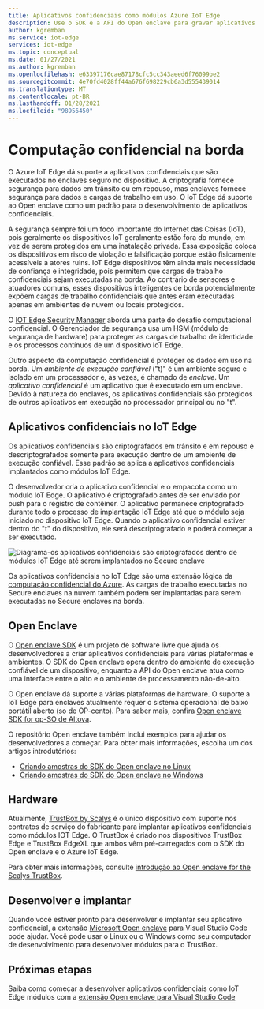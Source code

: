 ```yaml
---
title: Aplicativos confidenciais como módulos Azure IoT Edge
description: Use o SDK e a API do Open enclave para gravar aplicativos confidenciais e implantá-los como IoT Edge módulos para computação confidencial
author: kgremban
ms.service: iot-edge
services: iot-edge
ms.topic: conceptual
ms.date: 01/27/2021
ms.author: kgremban
ms.openlocfilehash: e63397176cae87178cfc5cc343aeed6f76099be2
ms.sourcegitcommit: 4e70fd4028ff44a676f698229cb6a3d555439014
ms.translationtype: MT
ms.contentlocale: pt-BR
ms.lasthandoff: 01/28/2021
ms.locfileid: "98956450"
---
```

# <a name="confidential-computing-at-the-edge"></a>Computação confidencial na borda

O Azure IoT Edge dá suporte a aplicativos confidenciais que são executados no enclaves seguro no dispositivo. A criptografia fornece segurança para dados em trânsito ou em repouso, mas enclaves fornece segurança para dados e cargas de trabalho em uso. O IoT Edge dá suporte ao Open enclave como um padrão para o desenvolvimento de aplicativos confidenciais.

A segurança sempre foi um foco importante do Internet das Coisas (IoT), pois geralmente os dispositivos IoT geralmente estão fora do mundo, em vez de serem protegidos em uma instalação privada. Essa exposição coloca os dispositivos em risco de violação e falsificação porque estão fisicamente acessíveis a atores ruins. IoT Edge dispositivos têm ainda mais necessidade de confiança e integridade, pois permitem que cargas de trabalho confidenciais sejam executadas na borda. Ao contrário de sensores e atuadores comuns, esses dispositivos inteligentes de borda potencialmente expõem cargas de trabalho confidenciais que antes eram executadas apenas em ambientes de nuvem ou locais protegidos.

O [IOT Edge Security Manager](iot-edge-security-manager.md) aborda uma parte do desafio computacional confidencial. O Gerenciador de segurança usa um HSM (módulo de segurança de hardware) para proteger as cargas de trabalho de identidade e os processos contínuos de um dispositivo IoT Edge.

Outro aspecto da computação confidencial é proteger os dados em uso na borda. Um *ambiente de execução confiável* ("t)" é um ambiente seguro e isolado em um processador e, às vezes, é chamado de *enclave*. Um *aplicativo confidencial* é um aplicativo que é executado em um enclave. Devido à natureza do enclaves, os aplicativos confidenciais são protegidos de outros aplicativos em execução no processador principal ou no "t".

## <a name="confidential-applications-on-iot-edge"></a>Aplicativos confidenciais no IoT Edge

Os aplicativos confidenciais são criptografados em trânsito e em repouso e descriptografados somente para execução dentro de um ambiente de execução confiável. Esse padrão se aplica a aplicativos confidenciais implantados como módulos IoT Edge.

O desenvolvedor cria o aplicativo confidencial e o empacota como um módulo IoT Edge. O aplicativo é criptografado antes de ser enviado por push para o registro de contêiner. O aplicativo permanece criptografado durante todo o processo de implantação IoT Edge até que o módulo seja iniciado no dispositivo IoT Edge. Quando o aplicativo confidencial estiver dentro do "t" do dispositivo, ele será descriptografado e poderá começar a ser executado.

![Diagrama-os aplicativos confidenciais são criptografados dentro de módulos IoT Edge até serem implantados no Secure enclave](./media/deploy-confidential-applications/confidential-applications-encrypted.png)

Os aplicativos confidenciais no IoT Edge são uma extensão lógica da [computação confidencial do Azure](../confidential-computing/overview.md). As cargas de trabalho executadas no Secure enclaves na nuvem também podem ser implantadas para serem executadas no Secure enclaves na borda.

## <a name="open-enclave"></a>Open Enclave

O [Open enclave SDK](https://openenclave.io/sdk/) é um projeto de software livre que ajuda os desenvolvedores a criar aplicativos confidenciais para várias plataformas e ambientes. O SDK do Open enclave opera dentro do ambiente de execução confiável de um dispositivo, enquanto a API do Open enclave atua como uma interface entre o alto e o ambiente de processamento não-de-alto.

O Open enclave dá suporte a várias plataformas de hardware. O suporte a IoT Edge para enclaves atualmente requer o sistema operacional de baixo portátil aberto (so de OP-cento). Para saber mais, confira [Open enclave SDK for op-SO de Altova](https://github.com/openenclave/openenclave/blob/master/docs/GettingStartedDocs/OP-TEE/Introduction.md).

O repositório Open enclave também inclui exemplos para ajudar os desenvolvedores a começar. Para obter mais informações, escolha um dos artigos introdutórios:

* [Criando amostras do SDK do Open enclave no Linux](https://github.com/openenclave/openenclave/blob/master/samples/BuildSamplesLinux.md)
* [Criando amostras do SDK do Open enclave no Windows](https://github.com/openenclave/openenclave/blob/master/samples/BuildSamplesWindows.md)

## <a name="hardware"></a>Hardware

Atualmente, [TrustBox by Scalys](https://scalys.com/trustbox-industrial/) é o único dispositivo com suporte nos contratos de serviço do fabricante para implantar aplicativos confidenciais como módulos IOT Edge. O TrustBox é criado nos dispositivos TrustBox Edge e TrustBox EdgeXL que ambos vêm pré-carregados com o SDK do Open enclave e o Azure IoT Edge.

Para obter mais informações, consulte [introdução ao Open enclave for the Scalys TrustBox](https://aka.ms/scalys-trustbox-edge-get-started).

## <a name="develop-and-deploy"></a>Desenvolver e implantar

Quando você estiver pronto para desenvolver e implantar seu aplicativo confidencial, a extensão [Microsoft Open enclave](https://marketplace.visualstudio.com/items?itemName=ms-iot.msiot-vscode-openenclave) para Visual Studio Code pode ajudar. Você pode usar o Linux ou o Windows como seu computador de desenvolvimento para desenvolver módulos para o TrustBox.

## <a name="next-steps"></a>Próximas etapas

Saiba como começar a desenvolver aplicativos confidenciais como IoT Edge módulos com a [extensão Open enclave para Visual Studio Code](https://github.com/openenclave/openenclave/tree/master/devex/vscode-extension)
